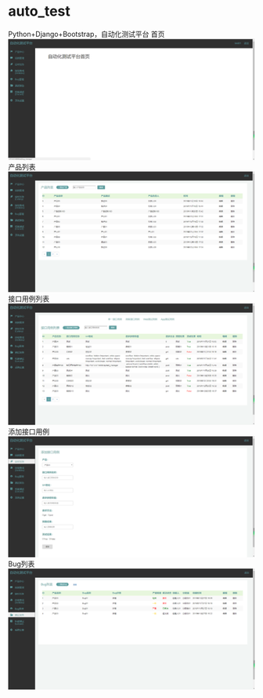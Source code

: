 # auto_test
Python+Django+Bootstrap，自动化测试平台
首页
![home](https://github.com/kyrie-Kuang/auto_test/blob/master/home.png)
产品列表
![product](https://github.com/kyrie-Kuang/auto_test/blob/master/product.png)
接口用例列表
![apitest](https://github.com/kyrie-Kuang/auto_test/blob/master/api_test.png)
添加接口用例
![add_apitest](https://github.com/kyrie-Kuang/auto_test/blob/master/add_apitest.png)
Bug列表
![bug_list](https://github.com/kyrie-Kuang/auto_test/blob/master/bug_list.png)


